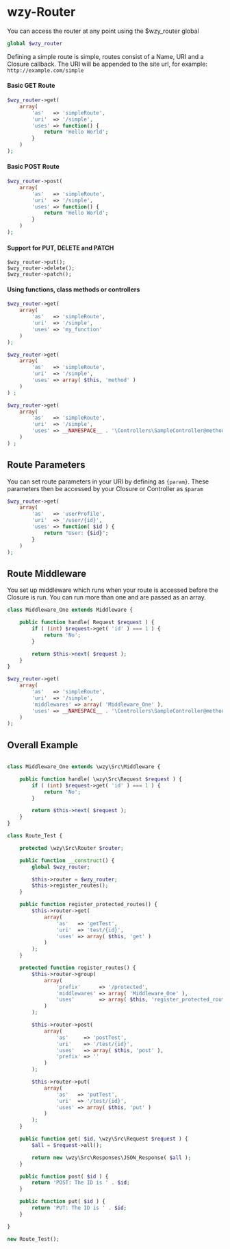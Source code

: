 # wzy-Router

You can access the router at any point using the $wzy_router global

``` php
global $wzy_router
```

Defining a simple route is simple, routes consist of a Name, URI and a Closure callback. The URI will be appended to the site url, for example: `http://example.com/simple`

#### Basic GET Route

``` php
$wzy_router->get( 
	array(
		'as'   => 'simpleRoute',
		'uri'  => '/simple',
		'uses' => function() {
			return 'Hello World';
		}
	) 
);
```

#### Basic POST Route

``` php
$wzy_router->post( 
	array(
		'as'   => 'simpleRoute',
		'uri'  => '/simple',
		'uses' => function() {
			return 'Hello World';
		}
	) 
);
```

#### Support for PUT, DELETE and PATCH

```
$wzy_router->put();
$wzy_router->delete();
$wzy_router->patch();
```

#### Using functions, class methods or controllers

``` php
$wzy_router->get( 
	array(
		'as'   => 'simpleRoute',
		'uri'  => '/simple',
		'uses' => 'my_function'
	) 
);
```

``` php
$wzy_router->get( 
	array(
		'as'   => 'simpleRoute',
		'uri'  => '/simple',
		'uses' => array( $this, 'method' )
	)
) ;
```

``` php
$wzy_router->get( 
	array(
		'as'   => 'simpleRoute',
		'uri'  => '/simple',
		'uses' => __NAMESPACE__ . '\Controllers\SampleController@method'
	)
) ;
```

## Route Parameters

You can set route parameters in your URI by defining as `{param}`. These parameters then be accessed by your Closure or Controller as `$param`

``` php
$wzy_router->get( 
	array(
		'as'   => 'userProfile',
		'uri'  => '/user/{id}',
		'uses' => function( $id ) {
			return "User: {$id}";
		}
	) 
);
```

## Route Middleware

You set up middleware which runs when your route is accessed before the Closure is run. You can run more than one and are passed as an array.

``` php
class Middleware_One extends Middleware {

    public function handle( Request $request ) {
        if ( (int) $request->get( 'id' ) === 1 ) {
            return 'No';
        }

        return $this->next( $request );
    }
}
```
``` php
$wzy_router->get( 
	array(
		'as'   => 'simpleRoute',
		'uri'  => '/simple',
		'middlewares' => array( 'Middleware_One' ),
		'uses' => __NAMESPACE__ . '\Controllers\SampleController@method'
	) 
);
```

## Overall Example

``` php

class Middleware_One extends \wzy\Src\Middleware {

    public function handle( \wzy\Src\Request $request ) {
        if ( (int) $request->get( 'id' ) === 1 ) {
            return 'No';
        }

        return $this->next( $request );
    }
}

class Route_Test {

    protected \wzy\Src\Router $router;

    public function __construct() {
        global $wzy_router;

        $this->router = $wzy_router;
        $this->register_routes();
    }

    public function register_protected_routes() {
        $this->router->get( 
			array(
				'as'   => 'getTest',
				'uri'  => 'test/{id}',
				'uses' => array( $this, 'get' )
			) 
        );
    }

    protected function register_routes() {
        $this->router->group( 
			array(
				'prefix'      => '/protected',
				'middlewares' => array( 'Middleware_One' ),
				'uses'        => array( $this, 'register_protected_routes' )
			) 
        );

        $this->router->post( 
			array(
				'as'     => 'postTest',
				'uri'    => '/test/{id}',
				'uses'   => array( $this, 'post' ),
				'prefix' => ''
			) 
        );

        $this->router->put( 
			array(
				'as'   => 'putTest',
				'uri'  => '/test/{id}',
				'uses' => array( $this, 'put' )
			) 
        );
    }

    public function get( $id, \wzy\Src\Request $request ) {
        $all = $request->all();

        return new \wzy\Src\Responses\JSON_Response( $all );
    }

    public function post( $id ) {
        return 'POST: The ID is ' . $id;
    }

    public function put( $id ) {
        return 'PUT: The ID is ' . $id;
    }

}

new Route_Test();
```
